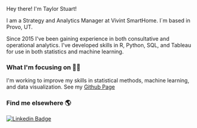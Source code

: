 Hey there! I'm Taylor Stuart!

I am a Strategy and Analytics Manager at Vivint SmartHome. I´m based in Provo, UT.

Since 2015 I've been gaining experience in both consultative and operational analytics. I've developed skills in R, Python, SQL, and Tableau for use in both statistics and machine learning.

### What I'm focusing on 👨‍💻

I'm working to improve my skills in statistical methods, machine learning, and data visualization. See my [Github Page](https://tstuart8.github.io)

### Find me elsewhere 🌎

[![Linkedin Badge](https://img.shields.io/badge/-LinkedIn-blue?style=flat-square&logo=Linkedin&logoColor=white&link=https://www.linkedin.com/in/taylor-stuart-8a00ba74/)](https://www.linkedin.com/in/taylor-stuart-8a00ba74/) 
